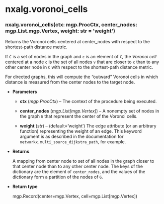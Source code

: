 # nxalg.voronoi_cells


### nxalg.voronoi_cells(ctx: mgp.ProcCtx, center_nodes: mgp.List.mgp.Vertex, weight: str = 'weight')
Returns the Voronoi cells centered at center_nodes with respect
to the shortest-path distance metric.

If `C` is a set of nodes in the graph and `c` is an element of `C`,
the *Voronoi cell* centered at a node `c` is the set of all nodes
`v` that are closer to `c` than to any other center node in `C` with
respect to the shortest-path distance metric.

For directed graphs, this will compute the “outward” Voronoi cells
in which distance is measured from the center nodes to the target node.


* **Parameters**

    
    * **ctx** (*mgp.ProcCtx*) – The context of the procedure being executed.


    * **center_nodes** (*mgp.List[mgp.Vertex]*) – A nonempty set of nodes in the graph `G` that represent the
    center of the Voronoi cells.


    * **weight** (*str*) – (default=’weight’)
    The edge attribute (or an arbitrary function) representing the
    weight of an edge. This keyword argument is as described in the
    documentation for `networkx.multi_source_dijkstra_path`,
    for example.



* **Returns**

    A mapping from center node to set of all nodes in the graph
    closer to that center node than to any other center node. The
    keys of the dictionary are the element of `center_nodes`, and
    the values of the dictionary form a partition of the nodes of
    `G`.



* **Return type**

    mgp.Record(center=mgp.Vertex, cell=mgp.List[mgp.Vertex])
